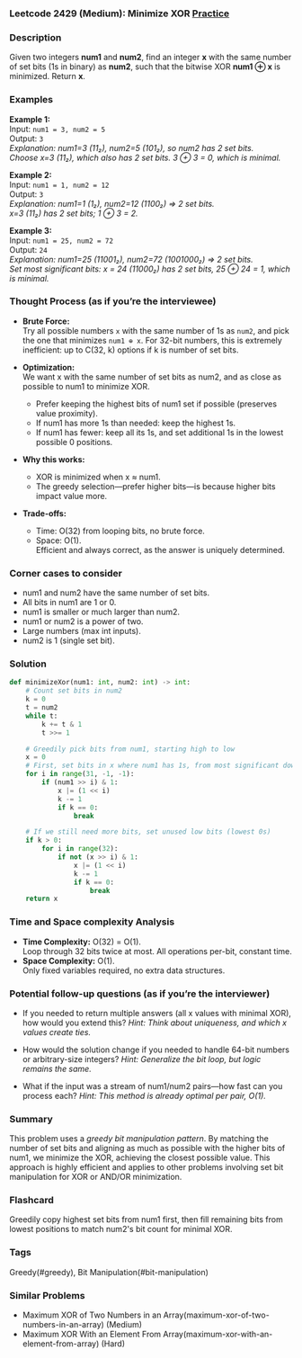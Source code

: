 ### Leetcode 2429 (Medium): Minimize XOR [Practice](https://leetcode.com/problems/minimize-xor)

### Description  
Given two integers **num1** and **num2**, find an integer **x** with the same number of set bits (1s in binary) as **num2**, such that the bitwise XOR **num1 ⊕ x** is minimized. Return **x**.

### Examples  

**Example 1:**  
Input: `num1 = 3, num2 = 5`  
Output: `3`  
*Explanation: num1=3 (11₂), num2=5 (101₂), so num2 has 2 set bits.  
Choose x=3 (11₂), which also has 2 set bits. 3 ⊕ 3 = 0, which is minimal.*

**Example 2:**  
Input: `num1 = 1, num2 = 12`  
Output: `3`  
*Explanation: num1=1 (1₂), num2=12 (1100₂) ⇒ 2 set bits.  
x=3 (11₂) has 2 set bits; 1 ⊕ 3 = 2.*

**Example 3:**  
Input: `num1 = 25, num2 = 72`  
Output: `24`  
*Explanation: num1=25 (11001₂), num2=72 (1001000₂) ⇒ 2 set bits.  
Set most significant bits: x = 24 (11000₂) has 2 set bits, 25 ⊕ 24 = 1, which is minimal.*

### Thought Process (as if you’re the interviewee)  
- **Brute Force:**  
  Try all possible numbers `x` with the same number of 1s as `num2`, and pick the one that minimizes `num1 ⊕ x`. For 32-bit numbers, this is extremely inefficient: up to C(32, k) options if k is number of set bits.

- **Optimization:**  
  We want x with the same number of set bits as num2, and as close as possible to num1 to minimize XOR.
  - Prefer keeping the highest bits of num1 set if possible (preserves value proximity).
  - If num1 has more 1s than needed: keep the highest 1s.
  - If num1 has fewer: keep all its 1s, and set additional 1s in the lowest possible 0 positions.

- **Why this works:**  
  - XOR is minimized when x ≈ num1.
  - The greedy selection—prefer higher bits—is because higher bits impact value more.

- **Trade-offs:**  
  - Time: O(32) from looping bits, no brute force.
  - Space: O(1).  
  Efficient and always correct, as the answer is uniquely determined.

### Corner cases to consider  
- num1 and num2 have the same number of set bits.
- All bits in num1 are 1 or 0.
- num1 is smaller or much larger than num2.
- num1 or num2 is a power of two.
- Large numbers (max int inputs).
- num2 is 1 (single set bit).

### Solution

```python
def minimizeXor(num1: int, num2: int) -> int:
    # Count set bits in num2
    k = 0
    t = num2
    while t:
        k += t & 1
        t >>= 1

    # Greedily pick bits from num1, starting high to low
    x = 0
    # First, set bits in x where num1 has 1s, from most significant down
    for i in range(31, -1, -1):
        if (num1 >> i) & 1:
            x |= (1 << i)
            k -= 1
            if k == 0:
                break

    # If we still need more bits, set unused low bits (lowest 0s)
    if k > 0:
        for i in range(32):
            if not (x >> i) & 1:
                x |= (1 << i)
                k -= 1
                if k == 0:
                    break
    return x
```

### Time and Space complexity Analysis  

- **Time Complexity:** O(32) = O(1).  
  Loop through 32 bits twice at most. All operations per-bit, constant time.
- **Space Complexity:** O(1).  
  Only fixed variables required, no extra data structures.

### Potential follow-up questions (as if you’re the interviewer)  

- If you needed to return multiple answers (all x values with minimal XOR), how would you extend this?
  *Hint: Think about uniqueness, and which x values create ties.*

- How would the solution change if you needed to handle 64-bit numbers or arbitrary-size integers?
  *Hint: Generalize the bit loop, but logic remains the same.*

- What if the input was a stream of num1/num2 pairs—how fast can you process each?
  *Hint: This method is already optimal per pair, O(1).*

### Summary
This problem uses a *greedy bit manipulation pattern*. By matching the number of set bits and aligning as much as possible with the higher bits of num1, we minimize the XOR, achieving the closest possible value. This approach is highly efficient and applies to other problems involving set bit manipulation for XOR or AND/OR minimization.


### Flashcard
Greedily copy highest set bits from num1 first, then fill remaining bits from lowest positions to match num2's bit count for minimal XOR.

### Tags
Greedy(#greedy), Bit Manipulation(#bit-manipulation)

### Similar Problems
- Maximum XOR of Two Numbers in an Array(maximum-xor-of-two-numbers-in-an-array) (Medium)
- Maximum XOR With an Element From Array(maximum-xor-with-an-element-from-array) (Hard)